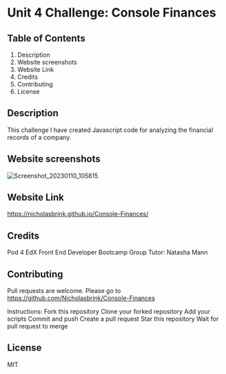 # Unit 4 Challenge: Console Finances

## Table of Contents

1. Description
2. Website screenshots
3. Website Link
4. Credits
5. Contributing
6. License

## Description

This challenge I have created Javascript code for analyzing the financial records of a company.

## Website screenshots

![Screenshot_20230110_105815](https://user-images.githubusercontent.com/117687727/211537904-488a198f-8941-431c-8d00-df77fcd2da5c.png)

## Website Link

https://nicholasbrink.github.io/Console-Finances/

## Credits

Pod 4 EdX Front End Developer Bootcamp Group
Tutor: Natasha Mann

## Contributing

Pull requests are welcome. Please go to https://github.com/Nicholasbrink/Console-Finances

Instructions: Fork this repository Clone your forked repository Add your scripts Commit and push Create a pull request Star this repository Wait for pull request to merge

## License

MIT
